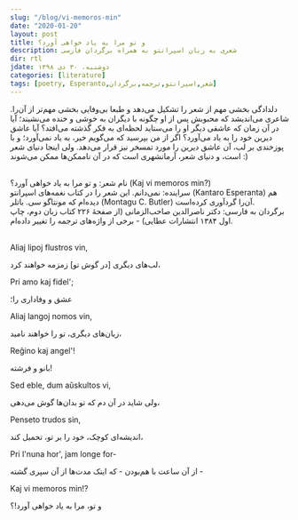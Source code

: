 ```yaml
---
slug: "/blog/vi-memoros-min"
date: "2020-01-20"
layout: post
title: و تو مرا به یاد خواهی آورد؟
description: شعری به زبان اسپرانتو به همراه برگردان فارسی
dir: rtl
jdate: دوشنبه، ۳۰ دی ۱۳۹۸
categories: [literature]
tags: [poetry, Esperanto,شعر,اسپرانتو,ترجمه,برگردان]
---
```


دلدادگی بخشی مهم از شعر را تشکیل می‌دهد و طبعا بی‌وفایی بخشی مهم‌تر از آن‌را. شاعری می‌اندیشد که محبوبش پس از او چگونه با دیگران به خوشی و خنده می‌نشیند؛ آیا در آن زمان که عاشقی دیگر او را می‌ستاید لحظه‌ای به فکر گذشته می‌افتد؟ آیا عاشق دیرین خود را به یاد می‌آورد؟
اگر از من بپرسید که می‌گویم خیر، به یاد نمی‌آورد؛ و با پوزخندی بر لب، آن عاشق دیرین را مورد تمسخر نیز قرار می‌دهد. ولی اینجا دنیای شعر است، و دنیای شعر، آرمانشهری است که در آن ناممکن‌ها ممکن می‌شوند :)<br><br>

نام شعر: و تو مرا به یاد خواهی آورد؟ (Kaj vi memoros min?)<br>
سراینده: نمی‌دانم. این شعر را در کتاب نغمه‌های اسپرانتو (Kantaro Esperanta) هم دیده‌ام که مونتاگو سی. باتلر (Montagu C. Butler) آن‌را گردآوری کرده‌است.<br>
برگردان به فارسی: دکتر ناصرالدین صاحب‌الزمانی (از صفحهٔ ۲۲۶ کتاب زبان دوم، چاپ اول ۱۳۸۴ انتشارات عطایی) - برخی از واژه‌های ترجمه را تغییر داده‌ام.<br><br>


<div class="ltr">
Aliaj lipoj flustros vin,
</div>

لب‌های دیگری [در گوش تو] زمزمه خواهند کرد،<br>

<div class="ltr">
Pri amo kaj fidel';
</div>

عشق و وفاداری را؛<br>

<div class="ltr">
Aliaj langoj nomos vin,
</div>

زبان‌های دیگری، تو را خواهند نامید،<br>

<div class="ltr">
Reĝino kaj angel'!
</div>

بانو و فرشته!<br>

<div class="ltr">
Sed eble, dum aŭskultos vi,
</div>

ولی شاید در آن دم که تو بدان‌ها گوش می‌دهی،<br>

<div class="ltr">
Penseto trudos sin,
</div>

اندیشه‌ای کوچک، خود را بر تو، تحمیل کند،<br>

<div class="ltr">
Pri l'nuna hor', jam longe for-
</div>

از آن ساعت با هم‌بودن - که اینک مدت‌ها از آن سپری گشته -<br>

<div class="ltr">
Kaj vi memoros min!?
</div>

و تو، مرا به یاد خواهی آورد!؟